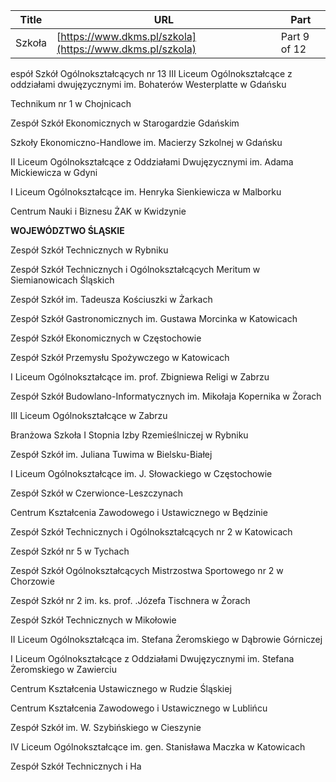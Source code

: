 | **Title**       | **URL**           | **Part**              |
|-----------------|-------------------|-----------------------|
| Szkoła         | [https://www.dkms.pl/szkola](https://www.dkms.pl/szkola)    | Part 9 of 12          |

espół Szkół Ogólnokształcących nr 13 III Liceum Ogólnokształcące z oddziałami dwujęzycznymi im. Bohaterów Westerplatte w Gdańsku  

Technikum nr 1 w Chojnicach  

Zespół Szkół Ekonomicznych w Starogardzie Gdańskim  

Szkoły Ekonomiczno\-Handlowe im. Macierzy Szkolnej w Gdańsku  

II Liceum Ogólnokształcące z Oddziałami Dwujęzycznymi im. Adama Mickiewicza w Gdyni  

I Liceum Ogólnokształcące im. Henryka Sienkiewicza w Malborku  

Centrum Nauki i Biznesu ŻAK w Kwidzynie


**WOJEWÓDZTWO ŚLĄSKIE**


Zespół Szkół Technicznych w Rybniku  

Zespół Szkół Technicznych i Ogólnokształcących Meritum w Siemianowicach Śląskich  

Zespół Szkół im. Tadeusza Kościuszki w Żarkach  

Zespół Szkół Gastronomicznych im. Gustawa Morcinka w Katowicach  

Zespół Szkół Ekonomicznych w Częstochowie  

Zespół Szkół Przemysłu Spożywczego w Katowicach  

I Liceum Ogólnokształcące im. prof. Zbigniewa Religi w Zabrzu  

Zespół Szkół Budowlano\-Informatycznych im. Mikołaja Kopernika w Żorach  

III Liceum Ogólnokształcące w Zabrzu  

Branżowa Szkoła I Stopnia Izby Rzemieślniczej w Rybniku  

Zespół Szkół im. Juliana Tuwima w Bielsku\-Białej  

I Liceum Ogólnokształcące im. J. Słowackiego w Częstochowie  

Zespół Szkół w Czerwionce\-Leszczynach  

Centrum Kształcenia Zawodowego i Ustawicznego w Będzinie  

Zespół Szkół Technicznych i Ogólnokształcących nr 2 w Katowicach  

Zespół Szkół nr 5 w Tychach  

Zespół Szkół Ogólnokształcących Mistrzostwa Sportowego nr 2 w Chorzowie  

Zespół Szkół nr 2 im. ks. prof. .Józefa Tischnera w Żorach  

Zespół Szkół Technicznych w Mikołowie  

II Liceum Ogólnokształcąca im. Stefana Żeromskiego w Dąbrowie Górniczej  

I Liceum Ogólnokształcące z Oddziałami Dwujęzycznymi im. Stefana Żeromskiego w Zawierciu  

Centrum Kształcenia Ustawicznego w Rudzie Śląskiej  

Centrum Kształcenia Zawodowego i Ustawicznego w Lublińcu  

Zespół Szkół im. W. Szybińskiego w Cieszynie  

IV Liceum Ogólnokształcące im. gen. Stanisława Maczka w Katowicach  

Zespół Szkół Technicznych i Ha